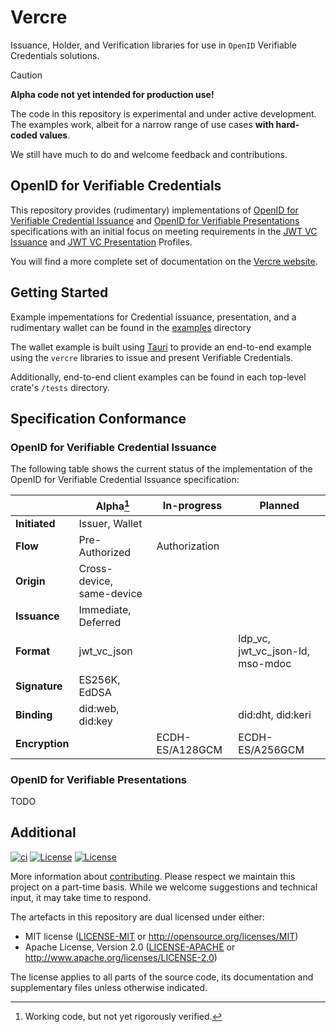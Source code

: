 # Vercre

Issuance, Holder, and Verification libraries for use in `OpenID` Verifiable Credentials
solutions.

> [!CAUTION]
>
> **Alpha code not yet intended for production use!**
>
> The code in this repository is experimental and under active development. The examples
> work, albeit for a narrow range of use cases **with hard-coded values**.
> 
> We still have much to do and welcome feedback and contributions.

## OpenID for Verifiable Credentials

This repository provides (rudimentary) implementations of [OpenID for Verifiable 
Credential Issuance] and [OpenID for Verifiable Presentations] specifications with an
initial focus on meeting requirements in the [JWT VC Issuance] and [JWT VC Presentation]
Profiles.

You will find a more complete set of documentation on the 
[Vercre website](https://vercre.io).

## Getting Started

Example impementations for Credential issuance, presentation, and a rudimentary wallet
can be found in the [examples](./examples) directory

The wallet example is built using [Tauri](https://tauri.studio/) to provide an 
end-to-end example using the `vercre` libraries to issue and present Verifiable 
Credentials.

Additionally, end-to-end client examples can be found in each top-level crate's `/tests`
directory.

## Specification Conformance

### OpenID for Verifiable Credential Issuance

The following table shows the current status of the implementation of the OpenID for 
Verifiable Credential Issuance specification:

|                | Alpha[^1]                 | In-progress     | Planned                          |
| -------------- | ------------------------- | --------------- | -------------------------------- |
| **Initiated**  | Issuer, Wallet            |                 |                                  |
| **Flow**       | Pre-Authorized            | Authorization   |                                  |
| **Origin**     | Cross-device, same-device |                 |                                  |
| **Issuance**   | Immediate, Deferred       |                 |                                  |
| **Format**     | jwt_vc_json               |                 | ldp_vc, jwt_vc_json-ld, mso-mdoc |
| **Signature**  | ES256K, EdDSA             |                 |                                  |
| **Binding**    | did:web, did:key          |                 | did:dht, did:keri                |
| **Encryption** |                           | ECDH-ES/A128GCM | ECDH-ES/A256GCM                  |

[^1]: Working code, but not yet rigorously verified.

### OpenID for Verifiable Presentations

TODO

## Additional

[![ci](https://github.com/vercre/vercre/actions/workflows/ci.yaml/badge.svg)](https://github.com/vercre/vercre/actions/workflows/ci.yaml)
[![License](https://img.shields.io/badge/license-MIT-blue.svg)](./LICENSE-MIT)
[![License](https://img.shields.io/badge/license-Apache-blue.svg)](./LICENSE-APACHE)

<!-- The [changelog][CHANGES] is used to record a summary of changes between releases. A more granular
record of changes can be found in the commit history. -->

More information about [contributing][CONTRIBUTING]. Please respect we maintain this project on a
part-time basis. While we welcome suggestions and technical input, it may take time to respond.

The artefacts in this repository are dual licensed under either:

- MIT license ([LICENSE-MIT] or <http://opensource.org/licenses/MIT>)
- Apache License, Version 2.0 ([LICENSE-APACHE] or <http://www.apache.org/licenses/LICENSE-2.0>)

The license applies to all parts of the source code, its documentation and supplementary files
unless otherwise indicated.

[OpenID for Verifiable Credential Issuance]: https://openid.net/specs/openid-4-verifiable-credential-issuance-1_0.html
[OpenID for Verifiable Presentations]: https://openid.net/specs/openid-4-verifiable-presentations-1_0.html
[JWT VC Issuance]: https://identity.foundation/jwt-vc-issuance-profile
[JWT VC Presentation]: https://identity.foundation/jwt-vc-presentation-profile
<!-- [CHANGES]: CHANGELOG.md -->
[CONTRIBUTING]: CONTRIBUTING.md
[LICENSE-MIT]: LICENSE-MIT
[LICENSE-APACHE]: LICENSE-APACHE

<!-- > [!NOTE]  
> Highlights information that users should take into account, even when skimming.
> [!TIP]
> Optional information to help a user be more successful.
> [!IMPORTANT]  
> Crucial information necessary for users to succeed.
> [!WARNING]  
> Critical content demanding immediate user attention due to potential risks.
> [!CAUTION]
> Negative potential consequences of an action.
-->
